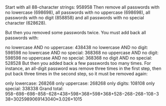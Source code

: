 Start with all 88-character strings: 958958
Then remove all passwords with no lowercase (698698), all passwords with no uppercase (698698), all passwords with no digit (858858) and all passwords with no special character (628628).

But then you removed some passwords twice. You must add back all passwords with:

no lowercase AND no uppercase: 438438
no lowercase AND no digit: 598598
no lowercase AND no special: 368368
no uppercase AND no digit: 598598
no uppercase AND no special: 368368
no digit AND no special: 528528
But then you added back a few passwords too many times. For instance, an all-digit password was remove three times in the first step, then put back three times in the second step, so it must be removed again:

only lowercase: 268268
only uppercase: 268268
only digits: 108108
only special: 338338
Grand total:  958−698−698−858−628+438+598+368+598+368+528−268−268−108−338=3025989069143040≈3.026×1015
